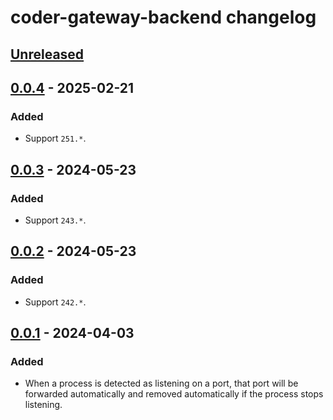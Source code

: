 <!-- Keep a Changelog guide -> https://keepachangelog.com -->

# coder-gateway-backend changelog

## [Unreleased]

## [0.0.4] - 2025-02-21

### Added

- Support `251.*`.

## [0.0.3] - 2024-05-23

### Added

- Support `243.*`.

## [0.0.2] - 2024-05-23

### Added

- Support `242.*`.

## [0.0.1] - 2024-04-03

### Added

- When a process is detected as listening on a port, that port will be forwarded
  automatically and removed automatically if the process stops listening.

[Unreleased]: https://github.com/coder/jetbrains-backend-coder/compare/v0.0.4...HEAD
[0.0.4]: https://github.com/coder/jetbrains-backend-coder/compare/v0.0.3...v0.0.4
[0.0.3]: https://github.com/coder/jetbrains-backend-coder/compare/v0.0.2...v0.0.3
[0.0.2]: https://github.com/coder/jetbrains-backend-coder/commits/v0.0.2
[0.0.1]: https://github.com/coder/jetbrains-backend-coder/commits/v0.0.1
